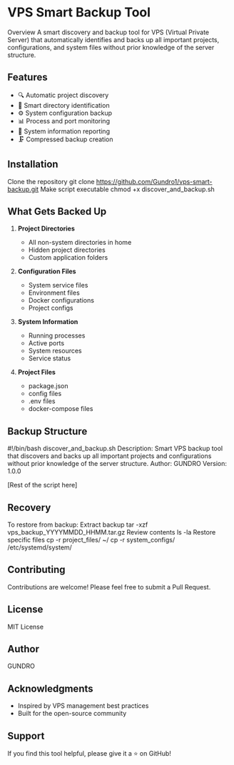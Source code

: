 # VPS Smart Backup Tool
 Overview A smart discovery and backup tool for VPS (Virtual Private Server) that automatically identifies and 
 backs up all important projects, configurations, and system files without prior knowledge of the server structure. 

## Features
- 🔍 Automatic project discovery
- 📁 Smart directory identification
- ⚙️ System configuration backup
- 📊 Process and port monitoring
- 📝 System information reporting
- 🗜️ Compressed backup creation

## Installation
Clone the repository
git clone https://github.com/Gundro1/vps-smart-backup.git
Make script executable
chmod +x discover_and_backup.sh

## What Gets Backed Up

1. **Project Directories**
   - All non-system directories in home
   - Hidden project directories
   - Custom application folders

2. **Configuration Files**
   - System service files
   - Environment files
   - Docker configurations
   - Project configs

3. **System Information**
   - Running processes
   - Active ports
   - System resources
   - Service status

4. **Project Files**
   - package.json
   - config files
   - .env files
   - docker-compose files

## Backup Structure
#!/bin/bash
discover_and_backup.sh
Description: Smart VPS backup tool that discovers and backs up all important
projects and configurations without prior knowledge of the server structure.
Author: GUNDRO
Version: 1.0.0


[Rest of the script here]

## Recovery
To restore from backup:
Extract backup
tar -xzf vps_backup_YYYYMMDD_HHMM.tar.gz
Review contents
ls -la
Restore specific files
cp -r project_files/ ~/
cp -r system_configs/ /etc/systemd/system/

## Contributing
Contributions are welcome! Please feel free to submit a Pull Request.

## License
MIT License

## Author
GUNDRO

## Acknowledgments
- Inspired by VPS management best practices
- Built for the open-source community

## Support
If you find this tool helpful, please give it a ⭐️ on GitHub!
